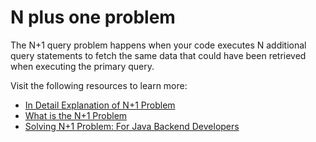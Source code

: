 # N plus one problem

The N+1 query problem happens when your code executes N additional query statements to fetch the same data that could have been retrieved when executing the primary query.

Visit the following resources to learn more:

- [In Detail Explanation of N+1 Problem](https://medium.com/doctolib/understanding-and-fixing-n-1-query-30623109fe89)
- [What is the N+1 Problem]("https://planetscale.com/blog/what-is-n-1-query-problem-and-how-to-solve-it")
- [Solving N+1 Problem: For Java Backend Developers]("https://dev.to/jackynote/solving-the-notorious-n1-problem-optimizing-database-queries-for-java-backend-developers-2o0p")

